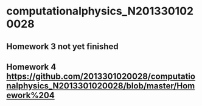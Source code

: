 # computationalphysics_N2013301020028
## Homework 3 not yet finished
## Homework 4 https://github.com/2013301020028/computationalphysics_N2013301020028/blob/master/Homework%204

